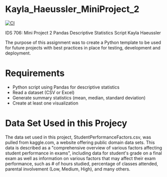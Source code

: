 # Kayla_Haeussler_MiniProject_2

[![CI](https://github.com/nogibjj/Kayla_Haeussler_MiniProject_1/actions/workflows/hello.yml/badge.svg)](https://github.com/nogibjj/Kayla_Haeussler_MiniProject_1/actions/workflows/hello.yml)


IDS 706: Mini Project 2
Pandas Descriptive Statistics Script
Kayla Haeussler

The purpose of this assignment was to create a  Python template to be used for future projects with best practices in place for testing, development and deployment.


# Requirements
- Python script using Pandas for descriptive statistics
- Read a dataset (CSV or Excel)
- Generate summary statistics (mean, median, standard deviation)
- Create at least one visualization

# Data Set Used in this Projecy
The data set used in this project, StudentPerformanceFactors.csv, was pulled from kaggle.com, a website offering public domain data sets. This data is described as a "comprehensive overview of various factors affecting student performance in exams", including data for student's grade on a final exam as well as information on various factors that may affect their exam performance, such as # of hours studied, percentage of classes attended, parental involvement (Low, Medium, High), and many others.